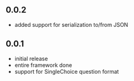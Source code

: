 ## 0.0.2
* added support for serialization to/from JSON

## 0.0.1
 * initial release
 * entire framework done
 * support for SingleChoice question format
